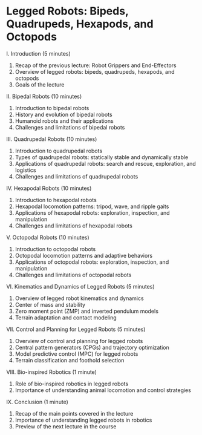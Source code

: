 # Legged Robots: Bipeds, Quadrupeds, Hexapods, and Octopods

I. Introduction (5 minutes)

1. Recap of the previous lecture: Robot Grippers and End-Effectors
1. Overview of legged robots: bipeds, quadrupeds, hexapods, and octopods
1. Goals of the lecture

II. Bipedal Robots (10 minutes)

1. Introduction to bipedal robots
1. History and evolution of bipedal robots
1. Humanoid robots and their applications
1. Challenges and limitations of bipedal robots

III. Quadrupedal Robots (10 minutes)

1. Introduction to quadrupedal robots
1. Types of quadrupedal robots: statically stable and dynamically stable
1. Applications of quadrupedal robots: search and rescue, exploration, and logistics
1. Challenges and limitations of quadrupedal robots

IV. Hexapodal Robots (10 minutes)

1. Introduction to hexapodal robots
1. Hexapodal locomotion patterns: tripod, wave, and ripple gaits
1. Applications of hexapodal robots: exploration, inspection, and manipulation
1. Challenges and limitations of hexapodal robots

V. Octopodal Robots (10 minutes)

1. Introduction to octopodal robots
1. Octopodal locomotion patterns and adaptive behaviors
1. Applications of octopodal robots: exploration, inspection, and manipulation
1. Challenges and limitations of octopodal robots

VI. Kinematics and Dynamics of Legged Robots (5 minutes)

1. Overview of legged robot kinematics and dynamics
1. Center of mass and stability
1. Zero moment point (ZMP) and inverted pendulum models
1. Terrain adaptation and contact modeling

VII. Control and Planning for Legged Robots (5 minutes)

1. Overview of control and planning for legged robots
1. Central pattern generators (CPGs) and trajectory optimization
1. Model predictive control (MPC) for legged robots
1. Terrain classification and foothold selection

VIII. Bio-inspired Robotics (1 minute)

1. Role of bio-inspired robotics in legged robots
1. Importance of understanding animal locomotion and control strategies

IX. Conclusion (1 minute)

1. Recap of the main points covered in the lecture
1. Importance of understanding legged robots in robotics
1. Preview of the next lecture in the course
